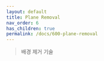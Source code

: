 ```yaml
---
layout: default
title: Plane Removal
nav_order: 6
has_children: true
permalink: /docs/600-plane-removal
---
```



> 배경 제거 기술
